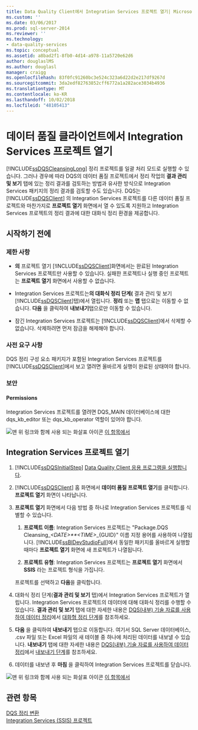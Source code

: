 ```yaml
---
title: Data Quality Client에서 Integration Services 프로젝트 열기| Microsoft Docs
ms.custom: ''
ms.date: 03/06/2017
ms.prod: sql-server-2014
ms.reviewer: ''
ms.technology:
- data-quality-services
ms.topic: conceptual
ms.assetid: a8bad2f1-8fb0-4d14-a978-11a5720e62d6
author: douglaslMS
ms.author: douglasl
manager: craigg
ms.openlocfilehash: 83f0fc91260bc3e524c323a6d22d2e217df9267d
ms.sourcegitcommit: 3da2edf82763852cff6772a1a282ace3034b4936
ms.translationtype: MT
ms.contentlocale: ko-KR
ms.lasthandoff: 10/02/2018
ms.locfileid: "48105413"
---
```

# <a name="open-integration-services-projects-in-data-quality-client"></a>데이터 품질 클라이언트에서 Integration Services 프로젝트 열기
  [!INCLUDE[ssDQSCleansingLong](../includes/ssdqscleansinglong-md.md)] 정리 프로젝트를 일괄 처리 모드로 실행할 수 있습니다. 그러나 경우에 따라 DQS의 데이터 품질 프로젝트에서 정리 작업의 **결과 관리 및 보기** 탭에 있는 정리 결과를 검토하는 방법과 유사한 방식으로 Integration Services 패키지의 정리 결과를 검토할 수도 있습니다. DQS는 [!INCLUDE[ssDQSClient](../includes/ssdqsclient-md.md)] 의 Integration Services 프로젝트를 다른 데이터 품질 프로젝트와 마찬가지로 **프로젝트 열기** 화면에서 열 수 있도록 지원하고 Integration Services 프로젝트의 정리 결과에 대한 대화식 정리 환경을 제공합니다.  
  
##  <a name="BeforeYouBegin"></a> 시작하기 전에  
  
###  <a name="LimitationsRestrictions"></a> 제한 사항  
  
-   **의** 프로젝트 열기 [!INCLUDE[ssDQSClient](../includes/ssdqsclient-md.md)]화면에서는 완료된 Integration Services 프로젝트만 사용할 수 있습니다. 실패한 프로젝트나 실행 중인 프로젝트는 **프로젝트 열기** 화면에서 사용할 수 없습니다.  
  
-   Integration Services 프로젝트는**의 대화식 정리 단계(** 결과 관리 및 보기 [!INCLUDE[ssDQSClient](../includes/ssdqsclient-md.md)]탭)에서 열립니다. **정리** 또는 **맵** 탭으로는 이동할 수 없습니다. **다음** 을 클릭하여 **내보내기**탭으로만 이동할 수 있습니다.  
  
-   잠긴 Integration Services 프로젝트는 [!INCLUDE[ssDQSClient](../includes/ssdqsclient-md.md)]에서 삭제할 수 없습니다. 삭제하려면 먼저 잠금을 해제해야 합니다.  
  
###  <a name="Prerequisites"></a> 사전 요구 사항  
 DQS 정리 구성 요소 패키지가 포함된 Integration Services 프로젝트를 [!INCLUDE[ssDQSClient](../includes/ssdqsclient-md.md)]에서 보고 열려면 올바르게 실행이 완료된 상태여야 합니다.  
  
###  <a name="Security"></a> 보안  
  
####  <a name="Permissions"></a> Permissions  
 Integration Services 프로젝트를 열려면 DQS_MAIN 데이터베이스에 대한 dqs_kb_editor 또는 dqs_kb_operator 역할이 있어야 합니다.  
  
 ![맨 위 링크와 함께 사용 되는 화살표 아이콘](../2014-toc/media/uparrow16x16.gif "맨 위 링크와 함께 사용 되는 화살표 아이콘") [이 항목에서](#Intro)  
  
##  <a name="Open"></a> Integration Services 프로젝트 열기  
  
1.  [!INCLUDE[ssDQSInitialStep](../includes/ssdqsinitialstep-md.md)] [Data Quality Client 응용 프로그램을 실행합니다](../../2014/data-quality-services/run-the-data-quality-client-application.md).  
  
2.  [!INCLUDE[ssDQSClient](../includes/ssdqsclient-md.md)] 홈 화면에서 **데이터 품질 프로젝트 열기**를 클릭합니다. **프로젝트 열기** 화면이 나타납니다.  
  
3.  **프로젝트 열기** 화면에서 다음 방법 중 하나로 Integration Services 프로젝트를 식별할 수 있습니다.  
  
    1.  **프로젝트 이름**: Integration Services 프로젝트는 "Package.DQS Cleansing_*\<DATE>**\<TIME>*_{GUID}" 이름 지정 용어를 사용하여 나열됩니다. [!INCLUDE[ssBIDevStudioFull](../includes/ssbidevstudiofull-md.md)]에서 동일한 패키지를 올바르게 실행할 때마다 **프로젝트 열기** 화면에 새 프로젝트가 나열됩니다.  
  
    2.  **프로젝트 유형**: Integration Services 프로젝트는 **프로젝트 열기** 화면에서 **SSIS** 라는 프로젝트 형식을 가집니다.  
  
     프로젝트를 선택하고 **다음**을 클릭합니다.  
  
4.  대화식 정리 단계(**결과 관리 및 보기** 탭)에서 Integration Services 프로젝트가 열립니다. Integration Services 프로젝트의 데이터에 대해 대화식 정리를 수행할 수 있습니다. **결과 관리 및 보기** 탭에 대한 자세한 내용은 [DQS&#40;내부&#41; 기술 자료를 사용하여 데이터 정리](../../2014/data-quality-services/cleanse-data-using-dqs-internal-knowledge.md)에서 [대화형 정리 단계](../../2014/data-quality-services/cleanse-data-using-dqs-internal-knowledge.md#Interactive)를 참조하세요.  
  
5.  **다음** 을 클릭하여 **내보내기** 탭으로 이동합니다. 여기서 SQL Server 데이터베이스, .csv 파일 또는 Excel 파일의 새 테이블 중 하나에 처리된 데이터를 내보낼 수 있습니다. **내보내기** 탭에 대한 자세한 내용은 [DQS&#40;내부&#41; 기술 자료를 사용하여 데이터 정리](../../2014/data-quality-services/cleanse-data-using-dqs-internal-knowledge.md)에서 [내보내기 단계](../../2014/data-quality-services/cleanse-data-using-dqs-internal-knowledge.md#Export)를 참조하세요.  
  
6.  데이터를 내보낸 후 **마침** 을 클릭하여 Integration Services 프로젝트를 닫습니다.  
  
 ![맨 위 링크와 함께 사용 되는 화살표 아이콘](../2014-toc/media/uparrow16x16.gif "맨 위 링크와 함께 사용 되는 화살표 아이콘") [이 항목에서](#Intro)  
  
## <a name="see-also"></a>관련 항목  
 [DQS 정리 변환](../integration-services/data-flow/transformations/dqs-cleansing-transformation.md)   
 [Integration Services &#40;SSIS&#41; 프로젝트](../integration-services/integration-services-ssis-projects-and-solutions.md)  
  
  
